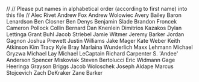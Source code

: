 //
// Please put names in alphabetical order (according to first name) into this file
//
Alec Rivet
Andrew Fox
Andrew Wolowiec
Avery Bailey
Baron Lenardson
Ben Closner
Ben Denys
Benjamin Slade
Brandon Froncek
Cameron Pollock
Collin Bernard
Dan Knenlein
Dimitrios Kazakos
Dylan Lettinga
Grant Buhl
Jacob Striebel
Jamie Witmer
Jeremy Barker
Jordan Gagnon
Joshua Prewett
Justin Williams
Jake Mager
Kate Weber
Keith Atkinson
Kim Tracy
Kyle Bray
Marlaina Wunderlich
Maxx Lehmann
Michael Gryzwa
Michael Lay
Michael LeCaptain
Richard Carpenter 
S. 'Andee' Anderson
Spencer Miskoviak
Steven Bertolucci
Eric Widmann
Gage Heeringa
Grayson Briggs
Jacob Woloschek
Joseph Aldape
Marcus Stojcevich
Zach DeKraker
Zane Barker